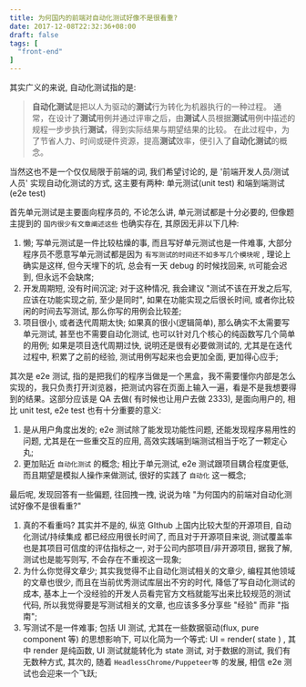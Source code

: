 ```yaml
---
title: 为何国内的前端对自动化测试好像不是很看重?
date: 2017-12-08T22:32:36+08:00
draft: false
tags: [
  "front-end"
]
---
```


<!--more-->

其实广义的来说, 自动化测试指的是:

> **自动化测试**是把以人为驱动的**测试**行为转化为机器执行的一种过程。 通常，在设计了**测试**用例并通过评审之后，由**测试**人员根据**测试**用例中描述的规程一步步执行**测试**，得到实际结果与期望结果的比较。 在此过程中，为了节省人力、时间或硬件资源，提高**测试**效率，便引入了**自动化测试**的概念。

当然这也不是一个仅仅局限于前端的词, 我们希望讨论的, 是 '前端开发人员/测试人员' 实现自动化测试的方式, 这主要有两种: 单元测试(unit test) 和端到端测试(e2e test)

首先单元测试是主要面向程序员的, 不论怎么讲, 单元测试都是十分必要的, 但像题主提到的 `国内很少有文章阐述这些` 也确实存在, 其原因无非以下几种:

1. 懒; 写单元测试是一件比较枯燥的事, 而且写好单元测试也是一件难事, 大部分程序员不愿意写单元测试都是因为 `有写测试的时间还不如多写几个模块呢` , 理论上确实是这样, 但今天埋下的坑, 总会有一天 debug 的时候找回来, `坑`可能会迟到, 但永远不会缺席;
2. 开发周期短, 没有时间沉淀; 对于这种情况, 我会建议 "测试不该在开发之后写, 应该在功能实现之前, 至少是同时", 如果在功能实现之后很长时间, 或者你比较闲的时间去写测试, 那么你写的用例会比较差;
3. 项目很小, 或者迭代周期太快; 如果真的很小(逻辑简单), 那么确实不太需要写单元测试, 甚至也不需要自动化测试, 也可以针对几个核心的纯函数写几个简单的用例; 如果是项目迭代周期过快, 说明还是很有必要做测试的, 尤其是在迭代过程中, 积累了之前的经验, 测试用例写起来也会更加全面, 更加得心应手;

其次是 e2e 测试, 指的是把我们的程序当做是一个黑盒，我不需要懂你内部是怎么实现的，我只负责打开浏览器，把测试内容在页面上输入一遍，看是不是我想要得到的结果。这部分应该是 QA 去做( 有时候也让用户去做 2333), 是面向用户的, 相比 unit test, e2e test 也有十分重要的意义:

1. 是从用户角度出发的; e2e 测试除了能发现功能性问题, 还能发现程序易用性的问题, 尤其是在一些重交互的应用, 高效实践端到端测试相当于吃了一颗定心丸;
2. 更加贴近 `自动化测试` 的概念;  相比于单元测试, e2e 测试跟项目耦合程度更低, 而且期望是模拟人操作来做测试, 很好的实践了 `自动化` 这一概念;

最后呢, 发现回答有一些偏题, 往回拽一拽, 说说为啥 "为何国内的前端对自动化测试好像不是很看重?"

1. 真的不看重吗? 其实并不是的, 纵览 GIthub 上国内比较大型的开源项目, 自动化测试/持续集成 都已经应用很长时间了, 而且对于开源项目来说, 测试覆盖率也是其项目可信度的评估指标之一, 对于公司内部项目/非开源项目, 据我了解, 测试也是能写则写, 不会存在不重视这一现象;
2. 为什么你觉得文章少; 其实我觉得不止自动化测试相关的文章少, 编程其他领域的文章也很少, 而且在当前优秀测试库层出不穷的时代, 降低了写自动化测试的成本, 基本上一个没经验的开发人员看完官方文档就能写出来比较规范的测试代码, 所以我觉得要是写测试相关的文章, 也应该多多分享些 "经验" 而非 "指南";
3. 写测试不是一件难事; 包括 UI 测试, 尤其在一些数据驱动(flux, pure component 等) 的思想影响下, 可以化简为一个等式: UI = render( state ) , 其中 render 是纯函数, UI 测试就能转化为 state 测试, 对于数据的测试, 我们有无数种方式, 其次的, 随着 `HeadlessChrome/Puppeteer等` 的发展, 相信 e2e 测试也会迎来一个飞跃;